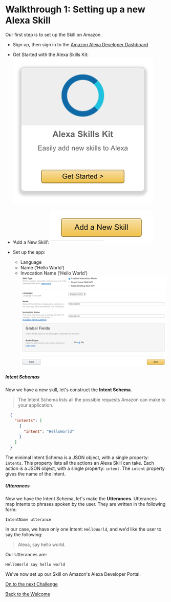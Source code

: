 # Walkthrough 1: Setting up a new Alexa Skill

Our first step is to set up the Skill on Amazon.

- Sign up, then sign in to the [Amazon Alexa Developer Dashboard](https://developer.amazon.com/alexa)
- Get Started with the Alexa Skills Kit: 
![Get Started with the Alexa Skills Kit](../images/Screen%20Shot%202017-02-22%20at%2011.39.31.png)

- ‘Add a New Skill’: 
![](../images/Screen%20Shot%202017-02-22%20at%2011.41.38.png)

- Set up the app:
  - Language
  - Name (‘Hello World’)
  - Invocation Name (‘Hello World’)
![](../images/Screen%20Shot%202017-02-22%20at%2011.42.44.png)

##### Intent Schemas

Now we have a new skill, let's construct the **Intent Schema**.
> The Intent Schema lists all the possible requests Amazon can make to your application.

```json
  {
    "intents": [
      {
        "intent": "HelloWorld"
      }
    ]
  }
```

The minimal Intent Schema is a JSON object, with a single property: `intents`. This property lists all the actions an Alexa Skill can take. Each action is a JSON object, with a single property: `intent`. The `intent` property gives the name of the intent.

##### Utterances

Now we have the Intent Schema, let's make the **Utterances**. Utterances map Intents to phrases spoken by the user. They are written in the following form:

```
IntentName utterance
```

In our case, we have only one Intent: `HelloWorld`, and we'd like the user to say the following:

> Alexa, say hello world.

Our Utterances are:

```
HelloWorld say hello world
```

We've now set up our Skill on Amazon's Alexa Developer Portal.

[On to the next Challenge](../challenges/2_local_development_environment_setup.md)

[Back to the Welcome](../challenges/0_welcome.md)